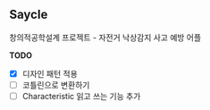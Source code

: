 ## Saycle
창의적공학설계 프로젝트 - 자전거 낙상감지 사고 예방 어플

**TODO**
- [x] 디자인 패턴 적용
- [ ] 코틀린으로 변환하기
- [ ] Characteristic 읽고 쓰는 기능 추가
